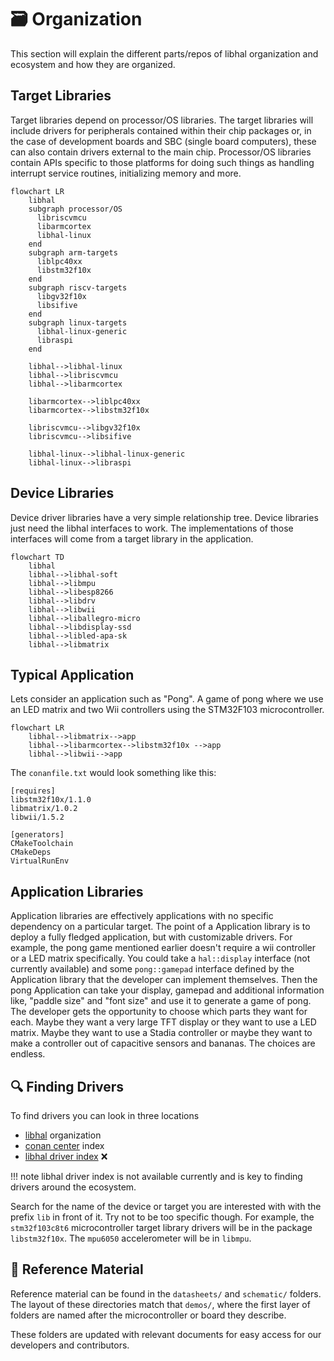 # 🗃️ Organization

This section will explain the different parts/repos of libhal organization and
ecosystem and how they are organized.

## Target Libraries

Target libraries depend on processor/OS libraries. The target libraries will
include drivers for peripherals contained within their chip packages or, in
the case of development boards and SBC (single board computers), these can also
contain drivers external to the main chip. Processor/OS libraries contain
APIs specific to those platforms for doing such things as handling interrupt
service routines, initializing memory and more.

``` mermaid
flowchart LR
    libhal
    subgraph processor/OS
      libriscvmcu
      libarmcortex
      libhal-linux
    end
    subgraph arm-targets
      liblpc40xx
      libstm32f10x
    end
    subgraph riscv-targets
      libgv32f10x
      libsifive
    end
    subgraph linux-targets
      libhal-linux-generic
      libraspi
    end

    libhal-->libhal-linux
    libhal-->libriscvmcu
    libhal-->libarmcortex

    libarmcortex-->liblpc40xx
    libarmcortex-->libstm32f10x

    libriscvmcu-->libgv32f10x
    libriscvmcu-->libsifive

    libhal-linux-->libhal-linux-generic
    libhal-linux-->libraspi
```

## Device Libraries

Device driver libraries have a very simple relationship tree. Device libraries
just need the libhal interfaces to work. The implementations of those interfaces
will come from a target library in the application.

``` mermaid
flowchart TD
    libhal
    libhal-->libhal-soft
    libhal-->libmpu
    libhal-->libesp8266
    libhal-->libdrv
    libhal-->libwii
    libhal-->liballegro-micro
    libhal-->libdisplay-ssd
    libhal-->libled-apa-sk
    libhal-->libmatrix
```

## Typical Application

Lets consider an application such as "Pong". A game of pong where we use an
LED matrix and two Wii controllers using the STM32F103 microcontroller.

``` mermaid
flowchart LR
    libhal-->libmatrix-->app
    libhal-->libarmcortex-->libstm32f10x -->app
    libhal-->libwii-->app
```

The `conanfile.txt` would look something like this:

```
[requires]
libstm32f10x/1.1.0
libmatrix/1.0.2
libwii/1.5.2

[generators]
CMakeToolchain
CMakeDeps
VirtualRunEnv
```

## Application Libraries

Application libraries are effectively applications with no specific dependency
on a particular target. The point of a Application library is to deploy a fully
fledged application, but with customizable drivers. For example, the pong game
mentioned earlier doesn't require a wii controller or a LED matrix specifically.
You could take a `hal::display` interface (not currently available) and some
`pong::gamepad` interface defined by the Application library that the developer
can implement themselves. Then the pong Application can take your display,
gamepad and additional information like, "paddle size" and "font size" and use
it to generate a game of pong. The developer gets the opportunity to choose
which parts they want for each. Maybe they want a very large TFT display or they
want to use a LED matrix. Maybe they want to use a Stadia controller or maybe
they want to make a controller out of capacitive sensors and bananas. The
choices are endless.

## 🔍 Finding Drivers

To find drivers you can look in three locations

- [libhal](https://github.com/libhal/libhal) organization
- [conan center](https://conan.io/center/) index
- [libhal driver index]() ❌

!!! note
    libhal driver index is not available currently and is key to finding
    drivers around the ecosystem.

Search for the name of the device or target you are interested with with the
prefix `lib` in front of it. Try not to be too specific though. For example,
the `stm32f103c8t6` microcontroller target library drivers will be in the
package `libstm32f10x`. The `mpu6050` accelerometer will be in `libmpu`.

## 📑 Reference Material

Reference material can be found in the `datasheets/` and `schematic/` folders.
The layout of these directories match that `demos/`, where the first layer of
folders are named after the microcontroller or board they describe.

These folders are updated with relevant documents for easy access for our
developers and contributors.

